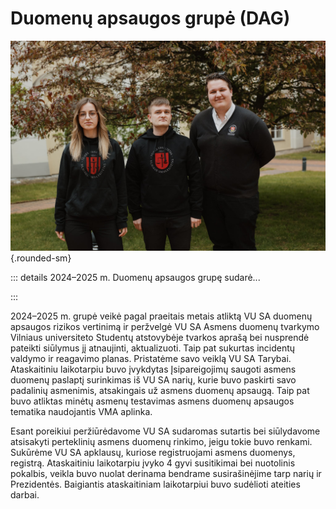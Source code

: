 <script setup>
import PersonAvatar from '../../components/PersonAvatar.vue'
import TeamAvatarLayout from "@/TeamAvatarLayout.vue";
import { getPersonsByColumn } from "@/lib/personUtils";

const dag = getPersonsByColumn("Darinys", "VU SA Duomenų apsaugos grupė", "dariniai");
</script>

# Duomenų apsaugos grupė (DAG)

![VU SA Duomenų apsaugos grupė](../public/img/dariniai/DAG.jpg){.rounded-sm}

<!-- ::: tip ☑️ Ką nuveikėme? -->
<!---->
<!-- - Atnaujintas ir aktualizuotas VU SA Asmens duomenų tvarkymo tvarkos aprašas bei parengti siūlymai jam tobulinti. -->
<!-- - Parengtas asmens duomenų incidentų valdymo ir reagavimo planas. -->
<!-- - Užtikrintas padalinių atstovų, dirbančių su asmens duomenimis, įsipareigojimų surinkimas ir žinių testavimas. -->
<!---->
<!-- ::: -->

::: details 2024–2025 m. Duomenų apsaugos grupę sudarė...

<TeamAvatarLayout :members="dag" :showTitle="true" :showPadalinys="false" />

:::

2024–2025 m. grupė veikė pagal praeitais metais atliktą VU SA duomenų apsaugos rizikos vertinimą ir peržvelgė VU SA Asmens duomenų tvarkymo Vilniaus universiteto Studentų atstovybėje tvarkos aprašą bei nusprendė pateikti siūlymus jį atnaujinti, aktualizuoti. Taip pat sukurtas incidentų valdymo ir reagavimo planas. Pristatėme savo veiklą VU SA Tarybai. Ataskaitiniu laikotarpiu buvo įvykdytas Įsipareigojimų saugoti asmens duomenų paslaptį surinkimas iš VU SA narių, kurie buvo paskirti savo padalinių asmenimis, atsakingais už asmens duomenų apsaugą. Taip pat buvo atliktas minėtų asmenų testavimas asmens duomenų apsaugos tematika naudojantis VMA aplinka. 

Esant poreikiui peržiūrėdavome VU SA sudaromas sutartis bei siūlydavome atsisakyti perteklinių asmens duomenų rinkimo, jeigu tokie buvo renkami. Sukūrėme VU SA apklausų, kuriose registruojami asmens duomenys, registrą. Ataskaitiniu laikotarpiu įvyko 4 gyvi susitikimai bei nuotolinis pokalbis, veikla buvo nuolat derinama bendrame susirašinėjime tarp narių ir Prezidentės. Baigiantis ataskaitiniam laikotarpiui buvo sudėlioti ateities darbai. 
